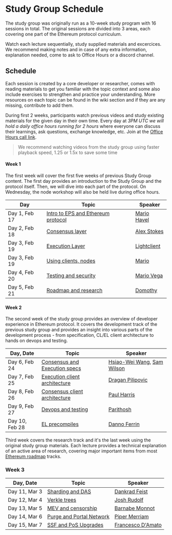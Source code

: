 # Study Group Schedule

The study group was originally run as a 10-week study program with 16 sessions in total. The original sessions are divided into 3 areas, each covering one part of the Ethereum protocol curriculum. 

Watch each lecture sequentially, study supplied materials and excercices. We recommend making notes and in case of any extra information, explanation needed, come to ask to Office Hours or a discord channel. 

## Schedule

Each session is created by a core developer or researcher, comes with reading materials to get you familiar with the topic context and some also include exercises to strengthen and practice your understanding. More resources on each topic can be found in the wiki section and if they are any missing, contribute to add them. 

During first 2 weeks, participants watch previous videos and study existing materials for the given day in their own time. Every day at _3PM UTC we will hold a daily office hours running for 2 hours_ where everyone can discuss their learnings, ask questions, exchange knowledge, etc. Join at the [Office Hours call link](https://meet.ethereum.org/eps-office-hours).

> We recommend watching videos from the study group using faster playback speed, 1.25 or 1.5x to save some time

#### Week 1

The first week will cover the first five weeks of previous Study Group content. The first day provides an introduction to the Study Group and the protocol itself. Then, we will dive into each part of the protocol. On Wednesday, the node workshop will also be held live during office hours.

| Day           | Topic                                               | Speaker                                         |
| ------------- | --------------------------------------------------- | ----------------------------------------------- |
| Day 1, Feb 17 | [Intro to EPS and Ethereum protocol](/eps/week1.md) | [Mario Havel](https://github.com/taxmeifyoucan) |
| Day 2, Feb 18 | [Consensus layer](/eps/week3.md)                    | [Alex Stokes](https://github.com/ralexstokes)   |
| Day 3, Feb 19 | [Execution Layer](/eps/week2.md)                    | [Lightclient](https://github.com/lightclient)   |
| Day 3, Feb 19 | [Using clients, nodes](/eps/nodes_workshop.md)      | [Mario](https://github.com/taxmeifyoucan)       |
| Day 4, Feb 20 | [Testing and security](/eps/week4.md)               | [Mario Vega](https://github.com/marioevz)       |
| Day 5, Feb 21 | [Roadmap and research](/eps/week5.md)              | [Domothy](https://github.com/domothyb)          |

#### Week 2

The second week of the study group provides an overview of developer experience in Ethereum protocol. It covers the development track of the previous study group and provides an insight into various parts of the development process - from specification, CL/EL client architecture to hands on devops and testing. 

| Day, Date      | Topic                                              | Speaker                                                                                |
| -------------- | -------------------------------------------------- | -------------------------------------------------------------------------------------- |
| Day 6, Feb 24  | [Consensus and Execution specs](/eps/week6-dev.md) | [Hsiao-Wei Wang](https://github.com/hwwhww), [Sam Wilson](https://github.com/SamWilsn) |
| Day 7, Feb 25  | [Execution client architecture](/eps/week7-dev.md) | [Dragan Pilipovic](https://github.com/dragan2234)                                      |
| Day 8, Feb 26  | [Consensus client architecture](/eps/week8-dev.md) | [Paul Harris](https://github.com/rolfyone)                                             |
| Day 9, Feb 27  | [Devops and testing](/eps/week9-dev.md)            | [Parithosh](https://github.com/parithosh)                                              |
| Day 10, Feb 28 | [EL precompiles](/eps/week10-dev.md)               | [Danno Ferrin](https://github.com/shemnon)                                             |

Third week covers the research track and it's the last week using the original study group materials. Each lecture provides a technical explanation of an active area of research, covering major important items from most [Ethereum roadmap](https://epf.wiki/#/wiki/research/roadmap) tracks. 

### Week 3

| Day, Date     | Topic                                              | Speaker                                            |
| ------------- | -------------------------------------------------- | -------------------------------------------------- |
| Day 11, Mar 3 | [Sharding and DAS](/eps/week6-research.md)         | [Dankrad Feist](https://github.com/dankrad)        |
| Day 12, Mar 4 | [Verkle trees](/eps/week7-research.md)             | [Josh Rudolf](https://github.com/jrudolf)          |
| Day 13, Mar 5 | [MEV and censorship](/eps/week8-research.md)       | [Barnabe Monnot](https://github.com/barnabemonnot) |
| Day 14, Mar 6 | [Purge and Portal Network](/eps/week9-research.md) | [Piper Merriam](https://github.com/pipermerriam)   |
| Day 15, Mar 7 | [SSF and PoS Upgrades](/eps/week10-research.md)    | [Francesco D'Amato](https://github.com/fradamt)    |     

